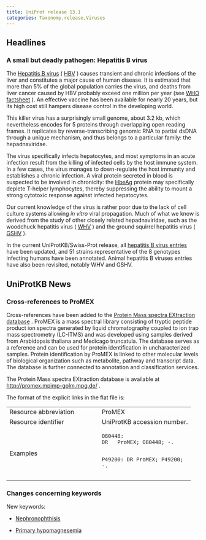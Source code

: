 ```yaml
---
title: UniProt release 13.1
categories: Taxonomy,release,Viruses
---
```


## Headlines

### A small but deadly pathogen: Hepatitis B virus

The [Hepatitis B virus](http://www.uniprot.org/taxonomy/10407) ( [HBV](http://viralzone.expasy.org/viralzone/all_by_species/9.html) ) causes transient and chronic infections of the liver and constitutes a major cause of human disease. It is estimated that more than 5% of the global population carries the virus, and deaths from liver cancer caused by HBV probably exceed one million per year (see [WHO factsheet](http://www.who.int/mediacentre/factsheets/fs204/en/) ). An effective vaccine has been available for nearly 20 years, but its high cost still hampers disease control in the developing world.

This killer virus has a surprisingly small genome, about 3.2 kb, which nevertheless encodes for 5 proteins through overlapping open reading frames. It replicates by reverse-transcribing genomic RNA to partial dsDNA through a unique mechanism, and thus belongs to a particular family: the hepadnaviridae.

The virus specifically infects hepatocytes, and most symptoms in an acute infection result from the killing of infected cells by the host immune system. In a few cases, the virus manages to down-regulate the host immunity and establishes a chronic infection. A viral protein secreted in blood is suspected to be involved in chronicity: the [HbeAg](http://www.uniprot.org/uniprot/P0C625) protein may specifically deplete T-helper lymphocytes, thereby suppressing the ability to mount a strong cytotoxic response against infected hepatocytes.

Our current knowledge of the virus is rather poor due to the lack of cell culture systems allowing *in vitro* viral propagation. Much of what we know is derived from the study of other closely related hepadnaviridae, such as the woodchuck hepatitis virus ( [WHV](http://www.uniprot.org/uniprot/?query=taxonomy:10430+AND+reviewed:yes) ) and the ground squirrel hepatitis virus ( [GSHV](http://www.uniprot.org/uniprot/?query=_gshv+AND+reviewed:yes) ).

In the current UniProtKB/Swiss-Prot release, all [hepatitis B virus entries](http://www.uniprot.org/uniprot/?query=organism:hepatitis%2Bb+AND+reviewed:yes) have been updated, and 51 strains representative of the 8 genotypes infecting humans have been annotated. Animal hepatitis B viruses entries have also been revisited, notably WHV and GSHV.

## UniProtKB News

### Cross-references to ProMEX

Cross-references have been added to the [Protein Mass spectra EXtraction database](http://promex.mpimp-golm.mpg.de/) . ProMEX is a mass spectral library consisting of tryptic peptide product ion spectra generated by liquid chromatography coupled to ion trap mass spectrometry (LC-ITMS) and was developed using samples derived from Arabidopsis thaliana and Medicago truncatula. The database serves as a reference and can be used for protein identification in uncharacterized samples. Protein identification by ProMEX is linked to other molecular levels of biological organization such as metabolite, pathway and transcript data. The database is further connected to annotation and classification services.

The Protein Mass spectra EXtraction database is available at <http://promex.mpimp-golm.mpg.de/> .

The format of the explicit links in the flat file is:

<table><colgroup><col style="width: 50%" /><col style="width: 50%" /></colgroup><tbody><tr class="odd"><td>Resource abbreviation</td><td>ProMEX</td></tr><tr class="even"><td>Resource identifier</td><td>UniProtKB accession number.</td></tr><tr class="odd"><td>Examples</td><td><pre><code>O80448:
DR   ProMEX; O80448; -.

P49200:
DR   ProMEX; P49200; -.</code></pre></td></tr></tbody></table>

### Changes concerning keywords

New keywords:

-   [Nephronophthisis](http://www.uniprot.org/keywords/KW-0983)

<!-- -->

-   [Primary hypomagnesemia](http://www.uniprot.org/keywords/KW-0982)
